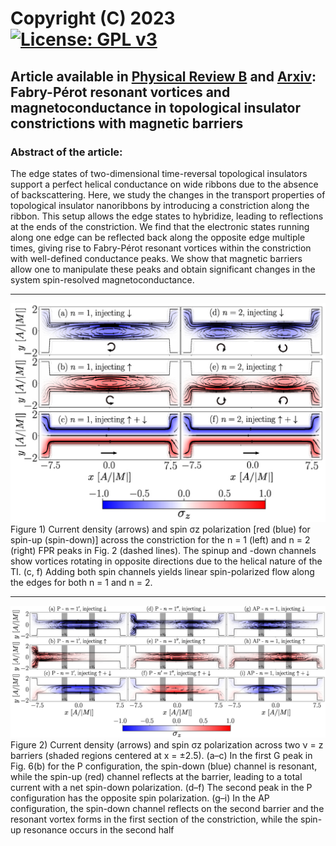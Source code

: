 # Copyright (C) 2023 [![License: GPL v3](https://img.shields.io/badge/License-GPLv3-blue.svg)](https://www.gnu.org/licenses/gpl-3.0)
## Article available in [Physical Review B](https://doi.org/10.1103/PhysRevB.103.205124) and [Arxiv](https://arxiv.org/abs/2010.09404): Fabry-Pérot resonant vortices and magnetoconductance in topological insulator constrictions with magnetic barriers

### Abstract of the article:

The edge states of two-dimensional time-reversal topological insulators support a perfect helical conductance on wide ribbons due to the absence of backscattering. Here, we study the changes in the transport properties of topological insulator nanoribbons by introducing a constriction along the ribbon. This setup allows the edge states to hybridize, leading to reflections at the ends of the constriction. We find that the electronic states running along one edge can be reflected back along the opposite edge multiple times, giving rise to Fabry-Pérot resonant vortices within the constriction with well-defined conductance peaks. We show that magnetic barriers allow one to manipulate these peaks and obtain significant changes in the system spin-resolved magnetoconductance.

------------------------------------------------------------------------
<img src="/figures/figure_1.png">
Figure 1) Current density (arrows) and spin σz polarization [red (blue) for spin-up (spin-down)] across the constriction for the n = 1 (left) and n = 2 (right) FPR peaks in Fig. 2 (dashed lines). The spinup and -down channels show vortices rotating in opposite directions due to the helical nature of the TI. (c, f) Adding both spin channels yields linear spin-polarized flow along the edges for both n = 1 and n = 2.

------------------------------------------------------------------------
<img src="/figures/figure_2.png">
Figure 2) Current density (arrows) and spin σz polarization across two ν = z barriers (shaded regions centered at x = ±2.5). (a–c) In the first G peak in Fig. 6(b) for the P configuration, the spin-down (blue) channel is resonant, while the spin-up (red) channel reflects at the barrier, leading to a total current with a net spin-down polarization. (d–f) The second peak in the P configuration has the opposite spin polarization. (g–i) In the AP configuration, the spin-down channel reflects on the second barrier and the resonant vortex forms in the first section of the constriction, while the spin-up resonance occurs in the second half
